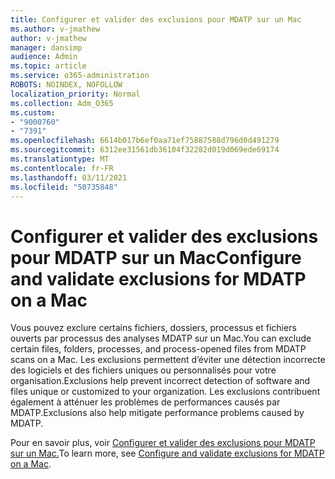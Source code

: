 ```yaml
---
title: Configurer et valider des exclusions pour MDATP sur un Mac
ms.author: v-jmathew
author: v-jmathew
manager: dansimp
audience: Admin
ms.topic: article
ms.service: o365-administration
ROBOTS: NOINDEX, NOFOLLOW
localization_priority: Normal
ms.collection: Adm_O365
ms.custom:
- "9000760"
- "7391"
ms.openlocfilehash: 6614b017b6ef0aa71ef75887588d796d0d491279
ms.sourcegitcommit: 6312ee31561db36104f32282d019d069ede69174
ms.translationtype: MT
ms.contentlocale: fr-FR
ms.lasthandoff: 03/11/2021
ms.locfileid: "50735848"
---
```

# <a name="configure-and-validate-exclusions-for-mdatp-on-a-mac"></a><span data-ttu-id="82c52-102">Configurer et valider des exclusions pour MDATP sur un Mac</span><span class="sxs-lookup"><span data-stu-id="82c52-102">Configure and validate exclusions for MDATP on a Mac</span></span>

<span data-ttu-id="82c52-103">Vous pouvez exclure certains fichiers, dossiers, processus et fichiers ouverts par processus des analyses MDATP sur un Mac.</span><span class="sxs-lookup"><span data-stu-id="82c52-103">You can exclude certain files, folders, processes, and process-opened files from MDATP scans on a Mac.</span></span> <span data-ttu-id="82c52-104">Les exclusions permettent d’éviter une détection incorrecte des logiciels et des fichiers uniques ou personnalisés pour votre organisation.</span><span class="sxs-lookup"><span data-stu-id="82c52-104">Exclusions help prevent incorrect detection of software and files unique or customized to your organization.</span></span> <span data-ttu-id="82c52-105">Les exclusions contribuent également à atténuer les problèmes de performances causés par MDATP.</span><span class="sxs-lookup"><span data-stu-id="82c52-105">Exclusions also help mitigate performance problems caused by MDATP.</span></span>

<span data-ttu-id="82c52-106">Pour en savoir plus, voir [Configurer et valider des exclusions pour MDATP sur un Mac.](https://go.microsoft.com/fwlink/?linkid=2144616)</span><span class="sxs-lookup"><span data-stu-id="82c52-106">To learn more, see [Configure and validate exclusions for MDATP on a Mac](https://go.microsoft.com/fwlink/?linkid=2144616).</span></span>
